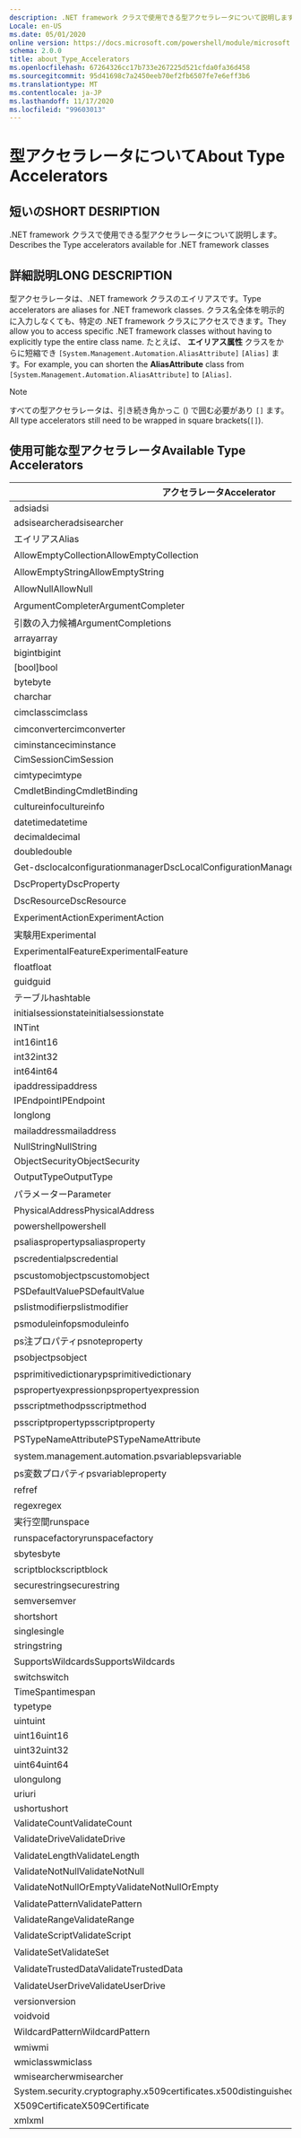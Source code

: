 ```yaml
---
description: .NET framework クラスで使用できる型アクセラレータについて説明します。
Locale: en-US
ms.date: 05/01/2020
online version: https://docs.microsoft.com/powershell/module/microsoft.powershell.core/about/about_type_accelerators?view=powershell-7.2&WT.mc_id=ps-gethelp
schema: 2.0.0
title: about_Type_Accelerators
ms.openlocfilehash: 67264326cc17b733e267225d521cfda0fa36d458
ms.sourcegitcommit: 95d41698c7a2450eeb70ef2fb6507fe7e6eff3b6
ms.translationtype: MT
ms.contentlocale: ja-JP
ms.lasthandoff: 11/17/2020
ms.locfileid: "99603013"
---
```

# <a name="about-type-accelerators"></a><span data-ttu-id="cee4d-103">型アクセラレータについて</span><span class="sxs-lookup"><span data-stu-id="cee4d-103">About Type Accelerators</span></span>

## <a name="short-desription"></a><span data-ttu-id="cee4d-104">短いの</span><span class="sxs-lookup"><span data-stu-id="cee4d-104">SHORT DESRIPTION</span></span>
<span data-ttu-id="cee4d-105">.NET framework クラスで使用できる型アクセラレータについて説明します。</span><span class="sxs-lookup"><span data-stu-id="cee4d-105">Describes the Type accelerators available for .NET framework classes</span></span>

## <a name="long-description"></a><span data-ttu-id="cee4d-106">詳細説明</span><span class="sxs-lookup"><span data-stu-id="cee4d-106">LONG DESCRIPTION</span></span>

<span data-ttu-id="cee4d-107">型アクセラレータは、.NET framework クラスのエイリアスです。</span><span class="sxs-lookup"><span data-stu-id="cee4d-107">Type accelerators are aliases for .NET framework classes.</span></span> <span data-ttu-id="cee4d-108">クラス名全体を明示的に入力しなくても、特定の .NET framework クラスにアクセスできます。</span><span class="sxs-lookup"><span data-stu-id="cee4d-108">They allow you to access specific .NET framework classes without having to explicitly type the entire class name.</span></span> <span data-ttu-id="cee4d-109">たとえば、 **エイリアス属性** クラスをからに短縮でき `[System.Management.Automation.AliasAttribute]` `[Alias]` ます。</span><span class="sxs-lookup"><span data-stu-id="cee4d-109">For example, you can shorten the **AliasAttribute** class from `[System.Management.Automation.AliasAttribute]` to `[Alias]`.</span></span>

> [!NOTE]
> <span data-ttu-id="cee4d-110">すべての型アクセラレータは、引き続き角かっこ () で囲む必要があり `[]` ます。</span><span class="sxs-lookup"><span data-stu-id="cee4d-110">All type accelerators still need to be wrapped in square brackets(`[]`).</span></span>

## <a name="available-type-accelerators"></a><span data-ttu-id="cee4d-111">使用可能な型アクセラレータ</span><span class="sxs-lookup"><span data-stu-id="cee4d-111">Available Type Accelerators</span></span>

|        <span data-ttu-id="cee4d-112">アクセラレータ</span><span class="sxs-lookup"><span data-stu-id="cee4d-112">Accelerator</span></span>          |                           <span data-ttu-id="cee4d-113">完全クラス名</span><span class="sxs-lookup"><span data-stu-id="cee4d-113">Full Class Name</span></span>                           |
|---------------------------- | ------------------------------------------------------------------- |
|<span data-ttu-id="cee4d-114">adsi</span><span class="sxs-lookup"><span data-stu-id="cee4d-114">adsi</span></span>                         | <span data-ttu-id="cee4d-115">System.directoryservices</span><span class="sxs-lookup"><span data-stu-id="cee4d-115">System.DirectoryServices.DirectoryEntry</span></span>                             |
|<span data-ttu-id="cee4d-116">adsisearcher</span><span class="sxs-lookup"><span data-stu-id="cee4d-116">adsisearcher</span></span>                 | <span data-ttu-id="cee4d-117">System.directoryservices. DirectorySearcher</span><span class="sxs-lookup"><span data-stu-id="cee4d-117">System.DirectoryServices.DirectorySearcher</span></span>                          |
|<span data-ttu-id="cee4d-118">エイリアス</span><span class="sxs-lookup"><span data-stu-id="cee4d-118">Alias</span></span>                        | <span data-ttu-id="cee4d-119">System. Automation. エイリアス属性</span><span class="sxs-lookup"><span data-stu-id="cee4d-119">System.Management.Automation.AliasAttribute</span></span>                         |
|<span data-ttu-id="cee4d-120">AllowEmptyCollection</span><span class="sxs-lookup"><span data-stu-id="cee4d-120">AllowEmptyCollection</span></span>         | <span data-ttu-id="cee4d-121">システムの管理. AllowEmptyCollectionAttribute</span><span class="sxs-lookup"><span data-stu-id="cee4d-121">System.Management.Automation.AllowEmptyCollectionAttribute</span></span>          |
|<span data-ttu-id="cee4d-122">AllowEmptyString</span><span class="sxs-lookup"><span data-stu-id="cee4d-122">AllowEmptyString</span></span>             | <span data-ttu-id="cee4d-123">システムの管理. AllowEmptyStringAttribute</span><span class="sxs-lookup"><span data-stu-id="cee4d-123">System.Management.Automation.AllowEmptyStringAttribute</span></span>              |
|<span data-ttu-id="cee4d-124">AllowNull</span><span class="sxs-lookup"><span data-stu-id="cee4d-124">AllowNull</span></span>                    | <span data-ttu-id="cee4d-125">システムの管理. AllowNullAttribute</span><span class="sxs-lookup"><span data-stu-id="cee4d-125">System.Management.Automation.AllowNullAttribute</span></span>                     |
|<span data-ttu-id="cee4d-126">ArgumentCompleter</span><span class="sxs-lookup"><span data-stu-id="cee4d-126">ArgumentCompleter</span></span>            | <span data-ttu-id="cee4d-127">システムの管理... 引数の属性</span><span class="sxs-lookup"><span data-stu-id="cee4d-127">System.Management.Automation.ArgumentCompleterAttribute</span></span>             |
|<span data-ttu-id="cee4d-128">引数の入力候補</span><span class="sxs-lookup"><span data-stu-id="cee4d-128">ArgumentCompletions</span></span>          | <span data-ttu-id="cee4d-129">ArgumentCompletionsAttribute (システム管理)</span><span class="sxs-lookup"><span data-stu-id="cee4d-129">System.Management.Automation.ArgumentCompletionsAttribute</span></span>           |
|<span data-ttu-id="cee4d-130">array</span><span class="sxs-lookup"><span data-stu-id="cee4d-130">array</span></span>                        | <span data-ttu-id="cee4d-131">System.Array</span><span class="sxs-lookup"><span data-stu-id="cee4d-131">System.Array</span></span>                                                        |
|<span data-ttu-id="cee4d-132">bigint</span><span class="sxs-lookup"><span data-stu-id="cee4d-132">bigint</span></span>                       | <span data-ttu-id="cee4d-133">BigInteger</span><span class="sxs-lookup"><span data-stu-id="cee4d-133">System.Numerics.BigInteger</span></span>                                          |
|<span data-ttu-id="cee4d-134">[bool]</span><span class="sxs-lookup"><span data-stu-id="cee4d-134">bool</span></span>                         | <span data-ttu-id="cee4d-135">System.Boolean</span><span class="sxs-lookup"><span data-stu-id="cee4d-135">System.Boolean</span></span>                                                      |
|<span data-ttu-id="cee4d-136">byte</span><span class="sxs-lookup"><span data-stu-id="cee4d-136">byte</span></span>                         | <span data-ttu-id="cee4d-137">System.Byte</span><span class="sxs-lookup"><span data-stu-id="cee4d-137">System.Byte</span></span>                                                         |
|<span data-ttu-id="cee4d-138">char</span><span class="sxs-lookup"><span data-stu-id="cee4d-138">char</span></span>                         | <span data-ttu-id="cee4d-139">System.Char</span><span class="sxs-lookup"><span data-stu-id="cee4d-139">System.Char</span></span>                                                         |
|<span data-ttu-id="cee4d-140">cimclass</span><span class="sxs-lookup"><span data-stu-id="cee4d-140">cimclass</span></span>                     | <span data-ttu-id="cee4d-141">CimClass (Microsoft 管理)</span><span class="sxs-lookup"><span data-stu-id="cee4d-141">Microsoft.Management.Infrastructure.CimClass</span></span>                        |
|<span data-ttu-id="cee4d-142">cimconverter</span><span class="sxs-lookup"><span data-stu-id="cee4d-142">cimconverter</span></span>                 | <span data-ttu-id="cee4d-143">CimConverter (Microsoft 管理)</span><span class="sxs-lookup"><span data-stu-id="cee4d-143">Microsoft.Management.Infrastructure.CimConverter</span></span>                    |
|<span data-ttu-id="cee4d-144">ciminstance</span><span class="sxs-lookup"><span data-stu-id="cee4d-144">ciminstance</span></span>                  | <span data-ttu-id="cee4d-145">Microsoft.Management.Infrastructure.CimInstance</span><span class="sxs-lookup"><span data-stu-id="cee4d-145">Microsoft.Management.Infrastructure.CimInstance</span></span>                     |
|<span data-ttu-id="cee4d-146">CimSession</span><span class="sxs-lookup"><span data-stu-id="cee4d-146">CimSession</span></span>                   | <span data-ttu-id="cee4d-147">Microsoft.Management.Infrastructure.CimSession</span><span class="sxs-lookup"><span data-stu-id="cee4d-147">Microsoft.Management.Infrastructure.CimSession</span></span>                      |
|<span data-ttu-id="cee4d-148">cimtype</span><span class="sxs-lookup"><span data-stu-id="cee4d-148">cimtype</span></span>                      | <span data-ttu-id="cee4d-149">CimType (Microsoft 管理)</span><span class="sxs-lookup"><span data-stu-id="cee4d-149">Microsoft.Management.Infrastructure.CimType</span></span>                         |
|<span data-ttu-id="cee4d-150">CmdletBinding</span><span class="sxs-lookup"><span data-stu-id="cee4d-150">CmdletBinding</span></span>                | <span data-ttu-id="cee4d-151">System.....................</span><span class="sxs-lookup"><span data-stu-id="cee4d-151">System.Management.Automation.CmdletBindingAttribute</span></span>                 |
|<span data-ttu-id="cee4d-152">cultureinfo</span><span class="sxs-lookup"><span data-stu-id="cee4d-152">cultureinfo</span></span>                  | <span data-ttu-id="cee4d-153">システムのグローバリゼーション</span><span class="sxs-lookup"><span data-stu-id="cee4d-153">System.Globalization.CultureInfo</span></span>                                    |
|<span data-ttu-id="cee4d-154">datetime</span><span class="sxs-lookup"><span data-stu-id="cee4d-154">datetime</span></span>                     | <span data-ttu-id="cee4d-155">System.DateTime</span><span class="sxs-lookup"><span data-stu-id="cee4d-155">System.DateTime</span></span>                                                     |
|<span data-ttu-id="cee4d-156">decimal</span><span class="sxs-lookup"><span data-stu-id="cee4d-156">decimal</span></span>                      | <span data-ttu-id="cee4d-157">System.Decimal</span><span class="sxs-lookup"><span data-stu-id="cee4d-157">System.Decimal</span></span>                                                      |
|<span data-ttu-id="cee4d-158">double</span><span class="sxs-lookup"><span data-stu-id="cee4d-158">double</span></span>                       | <span data-ttu-id="cee4d-159">System.Double</span><span class="sxs-lookup"><span data-stu-id="cee4d-159">System.Double</span></span>                                                       |
|<span data-ttu-id="cee4d-160">Get-dsclocalconfigurationmanager</span><span class="sxs-lookup"><span data-stu-id="cee4d-160">DscLocalConfigurationManager</span></span> | <span data-ttu-id="cee4d-161">システムの管理. DscLocalConfigurationManagerAttribute</span><span class="sxs-lookup"><span data-stu-id="cee4d-161">System.Management.Automation.DscLocalConfigurationManagerAttribute</span></span>  |
|<span data-ttu-id="cee4d-162">DscProperty</span><span class="sxs-lookup"><span data-stu-id="cee4d-162">DscProperty</span></span>                  | <span data-ttu-id="cee4d-163">DscPropertyAttribute (システム管理)</span><span class="sxs-lookup"><span data-stu-id="cee4d-163">System.Management.Automation.DscPropertyAttribute</span></span>                   |
|<span data-ttu-id="cee4d-164">DscResource</span><span class="sxs-lookup"><span data-stu-id="cee4d-164">DscResource</span></span>                  | <span data-ttu-id="cee4d-165">システムの管理. DscResourceAttribute</span><span class="sxs-lookup"><span data-stu-id="cee4d-165">System.Management.Automation.DscResourceAttribute</span></span>                   |
|<span data-ttu-id="cee4d-166">ExperimentAction</span><span class="sxs-lookup"><span data-stu-id="cee4d-166">ExperimentAction</span></span>             | <span data-ttu-id="cee4d-167">ExperimentAction (システム管理)</span><span class="sxs-lookup"><span data-stu-id="cee4d-167">System.Management.Automation.ExperimentAction</span></span>                       |
|<span data-ttu-id="cee4d-168">実験用</span><span class="sxs-lookup"><span data-stu-id="cee4d-168">Experimental</span></span>                 | <span data-ttu-id="cee4d-169">ExperimentalAttribute (システム管理)</span><span class="sxs-lookup"><span data-stu-id="cee4d-169">System.Management.Automation.ExperimentalAttribute</span></span>                  |
|<span data-ttu-id="cee4d-170">ExperimentalFeature</span><span class="sxs-lookup"><span data-stu-id="cee4d-170">ExperimentalFeature</span></span>          | <span data-ttu-id="cee4d-171">ExperimentalFeature (システム管理)</span><span class="sxs-lookup"><span data-stu-id="cee4d-171">System.Management.Automation.ExperimentalFeature</span></span>                    |
|<span data-ttu-id="cee4d-172">float</span><span class="sxs-lookup"><span data-stu-id="cee4d-172">float</span></span>                        | <span data-ttu-id="cee4d-173">System.Single</span><span class="sxs-lookup"><span data-stu-id="cee4d-173">System.Single</span></span>                                                       |
|<span data-ttu-id="cee4d-174">guid</span><span class="sxs-lookup"><span data-stu-id="cee4d-174">guid</span></span>                         | <span data-ttu-id="cee4d-175">System.Guid</span><span class="sxs-lookup"><span data-stu-id="cee4d-175">System.Guid</span></span>                                                         |
|<span data-ttu-id="cee4d-176">テーブル</span><span class="sxs-lookup"><span data-stu-id="cee4d-176">hashtable</span></span>                    | <span data-ttu-id="cee4d-177">System.Collections.Hashtable</span><span class="sxs-lookup"><span data-stu-id="cee4d-177">System.Collections.Hashtable</span></span>                                        |
|<span data-ttu-id="cee4d-178">initialsessionstate</span><span class="sxs-lookup"><span data-stu-id="cee4d-178">initialsessionstate</span></span>          | <span data-ttu-id="cee4d-179">System.Management.Automation.Runspaces.InitialSessionState</span><span class="sxs-lookup"><span data-stu-id="cee4d-179">System.Management.Automation.Runspaces.InitialSessionState</span></span>          |
|<span data-ttu-id="cee4d-180">INT</span><span class="sxs-lookup"><span data-stu-id="cee4d-180">int</span></span>                          | <span data-ttu-id="cee4d-181">System.Int32</span><span class="sxs-lookup"><span data-stu-id="cee4d-181">System.Int32</span></span>                                                        |
|<span data-ttu-id="cee4d-182">int16</span><span class="sxs-lookup"><span data-stu-id="cee4d-182">int16</span></span>                        | <span data-ttu-id="cee4d-183">System.Int16</span><span class="sxs-lookup"><span data-stu-id="cee4d-183">System.Int16</span></span>                                                        |
|<span data-ttu-id="cee4d-184">int32</span><span class="sxs-lookup"><span data-stu-id="cee4d-184">int32</span></span>                        | <span data-ttu-id="cee4d-185">System.Int32</span><span class="sxs-lookup"><span data-stu-id="cee4d-185">System.Int32</span></span>                                                        |
|<span data-ttu-id="cee4d-186">int64</span><span class="sxs-lookup"><span data-stu-id="cee4d-186">int64</span></span>                        | <span data-ttu-id="cee4d-187">System.Int64</span><span class="sxs-lookup"><span data-stu-id="cee4d-187">System.Int64</span></span>                                                        |
|<span data-ttu-id="cee4d-188">ipaddress</span><span class="sxs-lookup"><span data-stu-id="cee4d-188">ipaddress</span></span>                    | <span data-ttu-id="cee4d-189">System .Net. IPAddress</span><span class="sxs-lookup"><span data-stu-id="cee4d-189">System.Net.IPAddress</span></span>                                                |
|<span data-ttu-id="cee4d-190">IPEndpoint</span><span class="sxs-lookup"><span data-stu-id="cee4d-190">IPEndpoint</span></span>                   | <span data-ttu-id="cee4d-191">IPEndPoint</span><span class="sxs-lookup"><span data-stu-id="cee4d-191">System.Net.IPEndPoint</span></span>                                               |
|<span data-ttu-id="cee4d-192">long</span><span class="sxs-lookup"><span data-stu-id="cee4d-192">long</span></span>                         | <span data-ttu-id="cee4d-193">System.Int64</span><span class="sxs-lookup"><span data-stu-id="cee4d-193">System.Int64</span></span>                                                        |
|<span data-ttu-id="cee4d-194">mailaddress</span><span class="sxs-lookup"><span data-stu-id="cee4d-194">mailaddress</span></span>                  | <span data-ttu-id="cee4d-195">システム .Net. Mail. MailAddress</span><span class="sxs-lookup"><span data-stu-id="cee4d-195">System.Net.Mail.MailAddress</span></span>                                         |
|<span data-ttu-id="cee4d-196">NullString</span><span class="sxs-lookup"><span data-stu-id="cee4d-196">NullString</span></span>                   | <span data-ttu-id="cee4d-197">System.string (...)</span><span class="sxs-lookup"><span data-stu-id="cee4d-197">System.Management.Automation.Language.NullString</span></span>                    |
|<span data-ttu-id="cee4d-198">ObjectSecurity</span><span class="sxs-lookup"><span data-stu-id="cee4d-198">ObjectSecurity</span></span>               | <span data-ttu-id="cee4d-199">Accesscontrol-namespace. ObjectSecurity</span><span class="sxs-lookup"><span data-stu-id="cee4d-199">System.Security.AccessControl.ObjectSecurity</span></span>                        |
|<span data-ttu-id="cee4d-200">OutputType</span><span class="sxs-lookup"><span data-stu-id="cee4d-200">OutputType</span></span>                   | <span data-ttu-id="cee4d-201">OutputTypeAttribute (システム管理)</span><span class="sxs-lookup"><span data-stu-id="cee4d-201">System.Management.Automation.OutputTypeAttribute</span></span>                    |
|<span data-ttu-id="cee4d-202">パラメーター</span><span class="sxs-lookup"><span data-stu-id="cee4d-202">Parameter</span></span>                    | <span data-ttu-id="cee4d-203">System.string. ParameterAttribute</span><span class="sxs-lookup"><span data-stu-id="cee4d-203">System.Management.Automation.ParameterAttribute</span></span>                     |
|<span data-ttu-id="cee4d-204">PhysicalAddress</span><span class="sxs-lookup"><span data-stu-id="cee4d-204">PhysicalAddress</span></span>              | <span data-ttu-id="cee4d-205">システム .Net. NetworkInformation. PhysicalAddress</span><span class="sxs-lookup"><span data-stu-id="cee4d-205">System.Net.NetworkInformation.PhysicalAddress</span></span>                       |
|<span data-ttu-id="cee4d-206">powershell</span><span class="sxs-lookup"><span data-stu-id="cee4d-206">powershell</span></span>                   | <span data-ttu-id="cee4d-207">System. Automation. PowerShell</span><span class="sxs-lookup"><span data-stu-id="cee4d-207">System.Management.Automation.PowerShell</span></span>                             |
|<span data-ttu-id="cee4d-208">psaliasproperty</span><span class="sxs-lookup"><span data-stu-id="cee4d-208">psaliasproperty</span></span>              | <span data-ttu-id="cee4d-209">PSAliasProperty (システム管理)</span><span class="sxs-lookup"><span data-stu-id="cee4d-209">System.Management.Automation.PSAliasProperty</span></span>                        |
|<span data-ttu-id="cee4d-210">pscredential</span><span class="sxs-lookup"><span data-stu-id="cee4d-210">pscredential</span></span>                 | <span data-ttu-id="cee4d-211">システム.... PSCredential</span><span class="sxs-lookup"><span data-stu-id="cee4d-211">System.Management.Automation.PSCredential</span></span>                           |
|<span data-ttu-id="cee4d-212">pscustomobject</span><span class="sxs-lookup"><span data-stu-id="cee4d-212">pscustomobject</span></span>               | <span data-ttu-id="cee4d-213">システム管理. PSObject</span><span class="sxs-lookup"><span data-stu-id="cee4d-213">System.Management.Automation.PSObject</span></span>                               |
|<span data-ttu-id="cee4d-214">PSDefaultValue</span><span class="sxs-lookup"><span data-stu-id="cee4d-214">PSDefaultValue</span></span>               | <span data-ttu-id="cee4d-215">System.Management.Automation.PSDefaultValueAttribute</span><span class="sxs-lookup"><span data-stu-id="cee4d-215">System.Management.Automation.PSDefaultValueAttribute</span></span>                |
|<span data-ttu-id="cee4d-216">pslistmodifier</span><span class="sxs-lookup"><span data-stu-id="cee4d-216">pslistmodifier</span></span>               | <span data-ttu-id="cee4d-217">PSListModifier (システム管理)</span><span class="sxs-lookup"><span data-stu-id="cee4d-217">System.Management.Automation.PSListModifier</span></span>                         |
|<span data-ttu-id="cee4d-218">psmoduleinfo</span><span class="sxs-lookup"><span data-stu-id="cee4d-218">psmoduleinfo</span></span>                 | <span data-ttu-id="cee4d-219">PSModuleInfo (システム管理)</span><span class="sxs-lookup"><span data-stu-id="cee4d-219">System.Management.Automation.PSModuleInfo</span></span>                           |
|<span data-ttu-id="cee4d-220">ps注プロパティ</span><span class="sxs-lookup"><span data-stu-id="cee4d-220">psnoteproperty</span></span>               | <span data-ttu-id="cee4d-221">System. Management. Ps注プロパティ</span><span class="sxs-lookup"><span data-stu-id="cee4d-221">System.Management.Automation.PSNoteProperty</span></span>                         |
|<span data-ttu-id="cee4d-222">psobject</span><span class="sxs-lookup"><span data-stu-id="cee4d-222">psobject</span></span>                     | <span data-ttu-id="cee4d-223">システム管理. PSObject</span><span class="sxs-lookup"><span data-stu-id="cee4d-223">System.Management.Automation.PSObject</span></span>                               |
|<span data-ttu-id="cee4d-224">psprimitivedictionary</span><span class="sxs-lookup"><span data-stu-id="cee4d-224">psprimitivedictionary</span></span>        | <span data-ttu-id="cee4d-225">PSPrimitiveDictionary (システム管理)</span><span class="sxs-lookup"><span data-stu-id="cee4d-225">System.Management.Automation.PSPrimitiveDictionary</span></span>                  |
|<span data-ttu-id="cee4d-226">pspropertyexpression</span><span class="sxs-lookup"><span data-stu-id="cee4d-226">pspropertyexpression</span></span>         | <span data-ttu-id="cee4d-227">Microsoft. PowerShell. PSPropertyExpression</span><span class="sxs-lookup"><span data-stu-id="cee4d-227">Microsoft.PowerShell.Commands.PSPropertyExpression</span></span>                  |
|<span data-ttu-id="cee4d-228">psscriptmethod</span><span class="sxs-lookup"><span data-stu-id="cee4d-228">psscriptmethod</span></span>               | <span data-ttu-id="cee4d-229">システムの管理. PSScriptMethod</span><span class="sxs-lookup"><span data-stu-id="cee4d-229">System.Management.Automation.PSScriptMethod</span></span>                         |
|<span data-ttu-id="cee4d-230">psscriptproperty</span><span class="sxs-lookup"><span data-stu-id="cee4d-230">psscriptproperty</span></span>             | <span data-ttu-id="cee4d-231">システムの管理. PSScriptProperty</span><span class="sxs-lookup"><span data-stu-id="cee4d-231">System.Management.Automation.PSScriptProperty</span></span>                       |
|<span data-ttu-id="cee4d-232">PSTypeNameAttribute</span><span class="sxs-lookup"><span data-stu-id="cee4d-232">PSTypeNameAttribute</span></span>          | <span data-ttu-id="cee4d-233">PSTypeNameAttribute (システム管理)</span><span class="sxs-lookup"><span data-stu-id="cee4d-233">System.Management.Automation.PSTypeNameAttribute</span></span>                    |
|<span data-ttu-id="cee4d-234">system.management.automation.psvariable</span><span class="sxs-lookup"><span data-stu-id="cee4d-234">psvariable</span></span>                   | <span data-ttu-id="cee4d-235">システム管理. PSVariable</span><span class="sxs-lookup"><span data-stu-id="cee4d-235">System.Management.Automation.PSVariable</span></span>                             |
|<span data-ttu-id="cee4d-236">ps変数プロパティ</span><span class="sxs-lookup"><span data-stu-id="cee4d-236">psvariableproperty</span></span>           | <span data-ttu-id="cee4d-237">システムの管理. Ps変数プロパティ</span><span class="sxs-lookup"><span data-stu-id="cee4d-237">System.Management.Automation.PSVariableProperty</span></span>                     |
|<span data-ttu-id="cee4d-238">ref</span><span class="sxs-lookup"><span data-stu-id="cee4d-238">ref</span></span>                          | <span data-ttu-id="cee4d-239">システムの管理. PSReference</span><span class="sxs-lookup"><span data-stu-id="cee4d-239">System.Management.Automation.PSReference</span></span>                            |
|<span data-ttu-id="cee4d-240">regex</span><span class="sxs-lookup"><span data-stu-id="cee4d-240">regex</span></span>                        | <span data-ttu-id="cee4d-241">System.Text.RegularExpressions.Regex</span><span class="sxs-lookup"><span data-stu-id="cee4d-241">System.Text.RegularExpressions.Regex</span></span>                                |
|<span data-ttu-id="cee4d-242">実行空間</span><span class="sxs-lookup"><span data-stu-id="cee4d-242">runspace</span></span>                     | <span data-ttu-id="cee4d-243">システム管理. 実行空間</span><span class="sxs-lookup"><span data-stu-id="cee4d-243">System.Management.Automation.Runspaces.Runspace</span></span>                     |
|<span data-ttu-id="cee4d-244">runspacefactory</span><span class="sxs-lookup"><span data-stu-id="cee4d-244">runspacefactory</span></span>              | <span data-ttu-id="cee4d-245">RunspaceFactory (システム管理)</span><span class="sxs-lookup"><span data-stu-id="cee4d-245">System.Management.Automation.Runspaces.RunspaceFactory</span></span>              |
|<span data-ttu-id="cee4d-246">sbyte</span><span class="sxs-lookup"><span data-stu-id="cee4d-246">sbyte</span></span>                        | <span data-ttu-id="cee4d-247">System.SByte</span><span class="sxs-lookup"><span data-stu-id="cee4d-247">System.SByte</span></span>                                                        |
|<span data-ttu-id="cee4d-248">scriptblock</span><span class="sxs-lookup"><span data-stu-id="cee4d-248">scriptblock</span></span>                  | <span data-ttu-id="cee4d-249">システムの管理. ScriptBlock</span><span class="sxs-lookup"><span data-stu-id="cee4d-249">System.Management.Automation.ScriptBlock</span></span>                            |
|<span data-ttu-id="cee4d-250">securestring</span><span class="sxs-lookup"><span data-stu-id="cee4d-250">securestring</span></span>                 | <span data-ttu-id="cee4d-251">System.Security.SecureString</span><span class="sxs-lookup"><span data-stu-id="cee4d-251">System.Security.SecureString</span></span>                                        |
|<span data-ttu-id="cee4d-252">semver</span><span class="sxs-lookup"><span data-stu-id="cee4d-252">semver</span></span>                       | <span data-ttu-id="cee4d-253">SemanticVersion (システム管理)</span><span class="sxs-lookup"><span data-stu-id="cee4d-253">System.Management.Automation.SemanticVersion</span></span>                        |
|<span data-ttu-id="cee4d-254">short</span><span class="sxs-lookup"><span data-stu-id="cee4d-254">short</span></span>                        | <span data-ttu-id="cee4d-255">System.Int16</span><span class="sxs-lookup"><span data-stu-id="cee4d-255">System.Int16</span></span>                                                        |
|<span data-ttu-id="cee4d-256">single</span><span class="sxs-lookup"><span data-stu-id="cee4d-256">single</span></span>                       | <span data-ttu-id="cee4d-257">System.Single</span><span class="sxs-lookup"><span data-stu-id="cee4d-257">System.Single</span></span>                                                       |
|<span data-ttu-id="cee4d-258">string</span><span class="sxs-lookup"><span data-stu-id="cee4d-258">string</span></span>                       | <span data-ttu-id="cee4d-259">System.String</span><span class="sxs-lookup"><span data-stu-id="cee4d-259">System.String</span></span>                                                       |
|<span data-ttu-id="cee4d-260">SupportsWildcards</span><span class="sxs-lookup"><span data-stu-id="cee4d-260">SupportsWildcards</span></span>            | <span data-ttu-id="cee4d-261">SupportsWildcardsAttribute (システム管理)</span><span class="sxs-lookup"><span data-stu-id="cee4d-261">System.Management.Automation.SupportsWildcardsAttribute</span></span>             |
|<span data-ttu-id="cee4d-262">switch</span><span class="sxs-lookup"><span data-stu-id="cee4d-262">switch</span></span>                       | <span data-ttu-id="cee4d-263">System.Management.Automation.SwitchParameter</span><span class="sxs-lookup"><span data-stu-id="cee4d-263">System.Management.Automation.SwitchParameter</span></span>                        |
|<span data-ttu-id="cee4d-264">TimeSpan</span><span class="sxs-lookup"><span data-stu-id="cee4d-264">timespan</span></span>                     | <span data-ttu-id="cee4d-265">System.TimeSpan</span><span class="sxs-lookup"><span data-stu-id="cee4d-265">System.TimeSpan</span></span>                                                     |
|<span data-ttu-id="cee4d-266">type</span><span class="sxs-lookup"><span data-stu-id="cee4d-266">type</span></span>                         | <span data-ttu-id="cee4d-267">System.Type</span><span class="sxs-lookup"><span data-stu-id="cee4d-267">System.Type</span></span>                                                         |
|<span data-ttu-id="cee4d-268">uint</span><span class="sxs-lookup"><span data-stu-id="cee4d-268">uint</span></span>                         | <span data-ttu-id="cee4d-269">System.UInt32</span><span class="sxs-lookup"><span data-stu-id="cee4d-269">System.UInt32</span></span>                                                       |
|<span data-ttu-id="cee4d-270">uint16</span><span class="sxs-lookup"><span data-stu-id="cee4d-270">uint16</span></span>                       | <span data-ttu-id="cee4d-271">System.UInt16</span><span class="sxs-lookup"><span data-stu-id="cee4d-271">System.UInt16</span></span>                                                       |
|<span data-ttu-id="cee4d-272">uint32</span><span class="sxs-lookup"><span data-stu-id="cee4d-272">uint32</span></span>                       | <span data-ttu-id="cee4d-273">System.UInt32</span><span class="sxs-lookup"><span data-stu-id="cee4d-273">System.UInt32</span></span>                                                       |
|<span data-ttu-id="cee4d-274">uint64</span><span class="sxs-lookup"><span data-stu-id="cee4d-274">uint64</span></span>                       | <span data-ttu-id="cee4d-275">System.UInt64</span><span class="sxs-lookup"><span data-stu-id="cee4d-275">System.UInt64</span></span>                                                       |
|<span data-ttu-id="cee4d-276">ulong</span><span class="sxs-lookup"><span data-stu-id="cee4d-276">ulong</span></span>                        | <span data-ttu-id="cee4d-277">System.UInt64</span><span class="sxs-lookup"><span data-stu-id="cee4d-277">System.UInt64</span></span>                                                       |
|<span data-ttu-id="cee4d-278">uri</span><span class="sxs-lookup"><span data-stu-id="cee4d-278">uri</span></span>                          | <span data-ttu-id="cee4d-279">System.Uri</span><span class="sxs-lookup"><span data-stu-id="cee4d-279">System.Uri</span></span>                                                          |
|<span data-ttu-id="cee4d-280">ushort</span><span class="sxs-lookup"><span data-stu-id="cee4d-280">ushort</span></span>                       | <span data-ttu-id="cee4d-281">System.UInt16</span><span class="sxs-lookup"><span data-stu-id="cee4d-281">System.UInt16</span></span>                                                       |
|<span data-ttu-id="cee4d-282">ValidateCount</span><span class="sxs-lookup"><span data-stu-id="cee4d-282">ValidateCount</span></span>                | <span data-ttu-id="cee4d-283">System. Automation. ValidateCountAttribute</span><span class="sxs-lookup"><span data-stu-id="cee4d-283">System.Management.Automation.ValidateCountAttribute</span></span>                 |
|<span data-ttu-id="cee4d-284">ValidateDrive</span><span class="sxs-lookup"><span data-stu-id="cee4d-284">ValidateDrive</span></span>                | <span data-ttu-id="cee4d-285">System.servicemodel. Validate! 属性</span><span class="sxs-lookup"><span data-stu-id="cee4d-285">System.Management.Automation.ValidateDriveAttribute</span></span>                 |
|<span data-ttu-id="cee4d-286">ValidateLength</span><span class="sxs-lookup"><span data-stu-id="cee4d-286">ValidateLength</span></span>               | <span data-ttu-id="cee4d-287">ValidateLengthAttribute (システム管理)</span><span class="sxs-lookup"><span data-stu-id="cee4d-287">System.Management.Automation.ValidateLengthAttribute</span></span>                |
|<span data-ttu-id="cee4d-288">ValidateNotNull</span><span class="sxs-lookup"><span data-stu-id="cee4d-288">ValidateNotNull</span></span>              | <span data-ttu-id="cee4d-289">System.string. ValidateNotNullAttribute</span><span class="sxs-lookup"><span data-stu-id="cee4d-289">System.Management.Automation.ValidateNotNullAttribute</span></span>               |
|<span data-ttu-id="cee4d-290">ValidateNotNullOrEmpty</span><span class="sxs-lookup"><span data-stu-id="cee4d-290">ValidateNotNullOrEmpty</span></span>       | <span data-ttu-id="cee4d-291">システムの管理. ValidateNotNullOrEmptyAttribute</span><span class="sxs-lookup"><span data-stu-id="cee4d-291">System.Management.Automation.ValidateNotNullOrEmptyAttribute</span></span>        |
|<span data-ttu-id="cee4d-292">ValidatePattern</span><span class="sxs-lookup"><span data-stu-id="cee4d-292">ValidatePattern</span></span>              | <span data-ttu-id="cee4d-293">システムの管理. Validatepattern 属性</span><span class="sxs-lookup"><span data-stu-id="cee4d-293">System.Management.Automation.ValidatePatternAttribute</span></span>               |
|<span data-ttu-id="cee4d-294">ValidateRange</span><span class="sxs-lookup"><span data-stu-id="cee4d-294">ValidateRange</span></span>                | <span data-ttu-id="cee4d-295">System. Automation. ValidateRangeAttribute</span><span class="sxs-lookup"><span data-stu-id="cee4d-295">System.Management.Automation.ValidateRangeAttribute</span></span>                 |
|<span data-ttu-id="cee4d-296">ValidateScript</span><span class="sxs-lookup"><span data-stu-id="cee4d-296">ValidateScript</span></span>               | <span data-ttu-id="cee4d-297">ValidateScriptAttribute (システム管理)</span><span class="sxs-lookup"><span data-stu-id="cee4d-297">System.Management.Automation.ValidateScriptAttribute</span></span>                |
|<span data-ttu-id="cee4d-298">ValidateSet</span><span class="sxs-lookup"><span data-stu-id="cee4d-298">ValidateSet</span></span>                  | <span data-ttu-id="cee4d-299">ValidateSetAttribute (システム管理)</span><span class="sxs-lookup"><span data-stu-id="cee4d-299">System.Management.Automation.ValidateSetAttribute</span></span>                   |
|<span data-ttu-id="cee4d-300">ValidateTrustedData</span><span class="sxs-lookup"><span data-stu-id="cee4d-300">ValidateTrustedData</span></span>          | <span data-ttu-id="cee4d-301">システムの管理. ValidateTrustedDataAttribute</span><span class="sxs-lookup"><span data-stu-id="cee4d-301">System.Management.Automation.ValidateTrustedDataAttribute</span></span>           |
|<span data-ttu-id="cee4d-302">ValidateUserDrive</span><span class="sxs-lookup"><span data-stu-id="cee4d-302">ValidateUserDrive</span></span>            | <span data-ttu-id="cee4d-303">System.servicemodel. Validateuseros 属性</span><span class="sxs-lookup"><span data-stu-id="cee4d-303">System.Management.Automation.ValidateUserDriveAttribute</span></span>             |
|<span data-ttu-id="cee4d-304">version</span><span class="sxs-lookup"><span data-stu-id="cee4d-304">version</span></span>                      | <span data-ttu-id="cee4d-305">System.Version</span><span class="sxs-lookup"><span data-stu-id="cee4d-305">System.Version</span></span>                                                      |
|<span data-ttu-id="cee4d-306">void</span><span class="sxs-lookup"><span data-stu-id="cee4d-306">void</span></span>                         | <span data-ttu-id="cee4d-307">System.Void</span><span class="sxs-lookup"><span data-stu-id="cee4d-307">System.Void</span></span>                                                         |
|<span data-ttu-id="cee4d-308">WildcardPattern</span><span class="sxs-lookup"><span data-stu-id="cee4d-308">WildcardPattern</span></span>              | <span data-ttu-id="cee4d-309">WildcardPattern (システム管理)</span><span class="sxs-lookup"><span data-stu-id="cee4d-309">System.Management.Automation.WildcardPattern</span></span>                        |
|<span data-ttu-id="cee4d-310">wmi</span><span class="sxs-lookup"><span data-stu-id="cee4d-310">wmi</span></span>                          | <span data-ttu-id="cee4d-311">System.management.managementobject</span><span class="sxs-lookup"><span data-stu-id="cee4d-311">System.Management.ManagementObject</span></span>                                  |
|<span data-ttu-id="cee4d-312">wmiclass</span><span class="sxs-lookup"><span data-stu-id="cee4d-312">wmiclass</span></span>                     | <span data-ttu-id="cee4d-313">ManagementClass</span><span class="sxs-lookup"><span data-stu-id="cee4d-313">System.Management.ManagementClass</span></span>                                   |
|<span data-ttu-id="cee4d-314">wmisearcher</span><span class="sxs-lookup"><span data-stu-id="cee4d-314">wmisearcher</span></span>                  | <span data-ttu-id="cee4d-315">ManagementObjectSearcher</span><span class="sxs-lookup"><span data-stu-id="cee4d-315">System.Management.ManagementObjectSearcher</span></span>                          |
|<span data-ttu-id="cee4d-316">System.security.cryptography.x509certificates.x500distinguishedname</span><span class="sxs-lookup"><span data-stu-id="cee4d-316">X500DistinguishedName</span></span>        | <span data-ttu-id="cee4d-317">System.Security.Cryptography.X509Certificates.X500DistinguishedName</span><span class="sxs-lookup"><span data-stu-id="cee4d-317">System.Security.Cryptography.X509Certificates.X500DistinguishedName</span></span> |
|<span data-ttu-id="cee4d-318">X509Certificate</span><span class="sxs-lookup"><span data-stu-id="cee4d-318">X509Certificate</span></span>              | <span data-ttu-id="cee4d-319">System.Security.Cryptography.X509Certificates.X509Certificate</span><span class="sxs-lookup"><span data-stu-id="cee4d-319">System.Security.Cryptography.X509Certificates.X509Certificate</span></span>       |
|<span data-ttu-id="cee4d-320">xml</span><span class="sxs-lookup"><span data-stu-id="cee4d-320">xml</span></span>                          | <span data-ttu-id="cee4d-321">System.Xml.XmlDocument</span><span class="sxs-lookup"><span data-stu-id="cee4d-321">System.Xml.XmlDocument</span></span>                                              |

